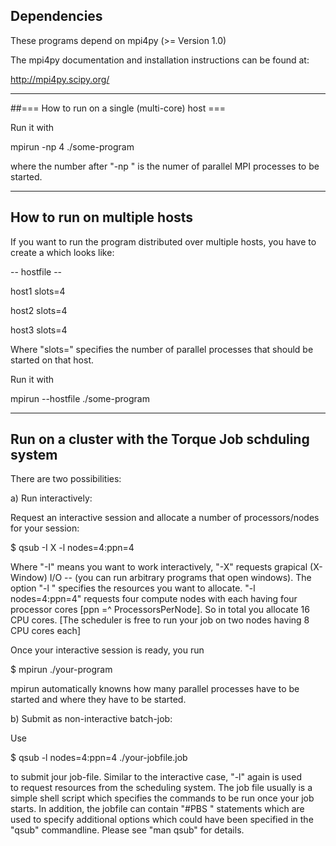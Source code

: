 
## Dependencies

These programs depend on mpi4py (>= Version 1.0)

The mpi4py documentation and installation instructions 
can be found at:

   http://mpi4py.scipy.org/

--------------

##=== How to run on a single (multi-core) host ===

Run it with 

 mpirun -np 4 ./some-program

where the number after "-np " is the numer of parallel MPI 
processes to be started.

--------------

## How to run on multiple hosts

If you want to run the program distributed over multiple hosts, 
you have to create a <hostfile> which looks like:

-- hostfile --

host1   slots=4

host2   slots=4

host3   slots=4

Where "slots=" specifies the number of parallel processes that should be
started on that host.

Run it with

  mpirun --hostfile <hostfile> ./some-program

--------------

## Run on a cluster with the Torque Job schduling system

There are two possibilities:

a) Run interactively:

Request an interactive session and allocate a number of processors/nodes for 
your session:

 $ qsub -I X -l nodes=4:ppn=4

Where "-I" means you want to work interactively, "-X" requests grapical
(X-Window) I/O -- (you can run arbitrary programs that open windows).  The
option "-l " specifies the resources you want to allocate.  "-l nodes=4:ppn=4"
requests four compute nodes with each having four processor cores 
[ppn =^ ProcessorsPerNode].  So in total you allocate 16 CPU cores. 
[The scheduler is free to run your job on two nodes having 8 CPU cores each]

Once your interactive session is ready, you run 

 $ mpirun ./your-program
  
mpirun automatically knowns how many parallel processes have to be started and
where they have to be started.

b) Submit as non-interactive batch-job:

Use 

 $ qsub -l nodes=4:ppn=4 ./your-jobfile.job

to submit jour job-file. Similar to the interactive case, "-l" again is used  
to request resources from the scheduling system. The job file usually is a 
simple shell script which specifies the commands to be run once your job 
starts. In addition, the jobfile can contain "#PBS <something>" statements
which are used to specify additional options which could have been specified 
in the "qsub" commandline. Please see "man qsub" for details.

